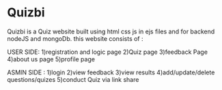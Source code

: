 # Quizbi
Quizbi is a Quiz website built using html css js in ejs files and for backend nodeJS and mongoDb. 
this website consists of : 

USER SIDE:
1)registration and logic page
2)Quiz page
3)feedback Page
4)about us page
5)profile page

ASMIN SIDE :
1)login
2)view feedback
3)view results
4)add/update/delete questions/quizes
5)conduct Quiz via link share
